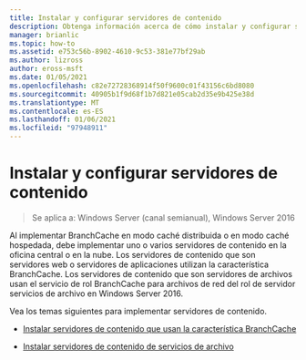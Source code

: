 ```yaml
---
title: Instalar y configurar servidores de contenido
description: Obtenga información acerca de cómo instalar y configurar servidores de contenido.
manager: brianlic
ms.topic: how-to
ms.assetid: e753c56b-8902-4610-9c53-381e77bf29ab
ms.author: lizross
author: eross-msft
ms.date: 01/05/2021
ms.openlocfilehash: c82e72728368914f50f9600c01f43156c6bd8080
ms.sourcegitcommit: 40905b1f9d68f1b7d821e05cab2d35e9b425e38d
ms.translationtype: MT
ms.contentlocale: es-ES
ms.lasthandoff: 01/06/2021
ms.locfileid: "97948911"
---
```

# <a name="install-and-configure-content-servers"></a>Instalar y configurar servidores de contenido

>Se aplica a: Windows Server (canal semianual), Windows Server 2016

Al implementar BranchCache en modo caché distribuida o en modo caché hospedada, debe implementar uno o varios servidores de contenido en la oficina central o en la nube. Los servidores de contenido que son servidores web o servidores de aplicaciones utilizan la característica BranchCache. Los servidores de contenido que son servidores de archivos usan el servicio de rol BranchCache para archivos de red del rol de servidor servicios de archivo en Windows Server 2016.

Vea los temas siguientes para implementar servidores de contenido.

-   [Instalar servidores de contenido que usan la característica BranchCache](../../branchcache/deploy/Install-Content-Servers-that-Use-the-BranchCache-Feature.md)

-   [Instalar servidores de contenido de servicios de archivo](../../branchcache/deploy/Install-File-Services-Content-Servers.md)



